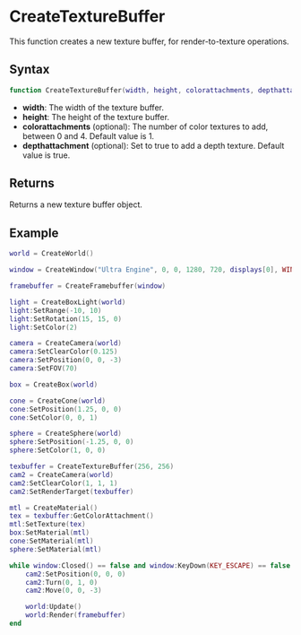 # CreateTextureBuffer

This function creates a new texture buffer, for render-to-texture operations.

## Syntax

```lua
function CreateTextureBuffer(width, height, colorattachments, depthattachment)
```

- **width**: The width of the texture buffer.
- **height**: The height of the texture buffer.
- **colorattachments** (optional): The number of color textures to add, between 0 and 4. Default value is 1.
- **depthattachment** (optional): Set to true to add a depth texture. Default value is true.

## Returns

Returns a new texture buffer object.

## Example

```lua
world = CreateWorld()

window = CreateWindow("Ultra Engine", 0, 0, 1280, 720, displays[0], WINDOW_CENTER | WINDOW_TITLEBAR)

framebuffer = CreateFramebuffer(window)

light = CreateBoxLight(world)
light:SetRange(-10, 10)
light:SetRotation(15, 15, 0)
light:SetColor(2)

camera = CreateCamera(world)
camera:SetClearColor(0.125)
camera:SetPosition(0, 0, -3)
camera:SetFOV(70)

box = CreateBox(world)

cone = CreateCone(world)
cone:SetPosition(1.25, 0, 0)
cone:SetColor(0, 0, 1)

sphere = CreateSphere(world)
sphere:SetPosition(-1.25, 0, 0)
sphere:SetColor(1, 0, 0)

texbuffer = CreateTextureBuffer(256, 256)
cam2 = CreateCamera(world)
cam2:SetClearColor(1, 1, 1)
cam2:SetRenderTarget(texbuffer)

mtl = CreateMaterial()
tex = texbuffer:GetColorAttachment()
mtl:SetTexture(tex)
box:SetMaterial(mtl)
cone:SetMaterial(mtl)
sphere:SetMaterial(mtl)

while window:Closed() == false and window:KeyDown(KEY_ESCAPE) == false do
    cam2:SetPosition(0, 0, 0)
    cam2:Turn(0, 1, 0)
    cam2:Move(0, 0, -3)

    world:Update()
    world:Render(framebuffer)
end
```

